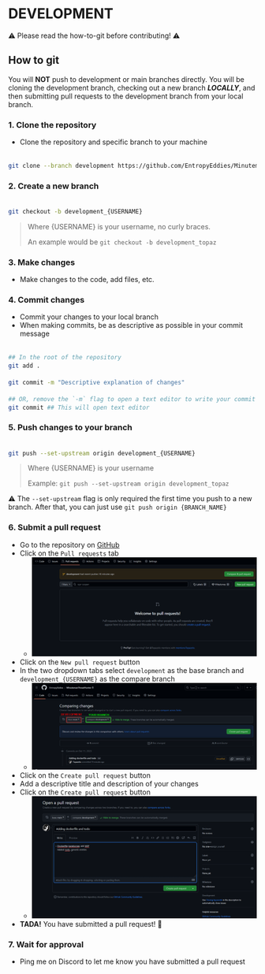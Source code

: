 # DEVELOPMENT

⚠️ Please read the how-to-git before contributing! ⚠️

## How to git

You will **NOT** push to development or main branches directly. You will be cloning the development branch, checking out a new branch ***LOCALLY***, and then submitting pull requests to the development branch from your local branch.

### 1. Clone the repository

- Clone the repository and specific branch to your machine

```bash

git clone --branch development https://github.com/EntropyEddies/MinutemanThreatHunter.git
```

### 2. Create a new branch

```bash

git checkout -b development_{USERNAME}
```

> Where {USERNAME} is your username, no curly braces.
>
> An example would be `git checkout -b development_topaz`

### 3. Make changes

- Make changes to the code, add files, etc.

### 4. Commit changes

- Commit your changes to your local branch
- When making commits, be as descriptive as possible in your commit message

```bash

## In the root of the repository
git add .

git commit -m "Descriptive explanation of changes"

## OR, remove the `-m` flag to open a text editor to write your commit message
git commit ## This will open text editor
```

### 5. Push changes to your branch

```bash

git push --set-upstream origin development_{USERNAME}
```

> Where {USERNAME} is your username
>
> Example: `git push --set-upstream origin development_topaz`

⚠️ The `--set-upstream` flag is only required the first time you push to a new branch. After that, you can just use `git push origin {BRANCH_NAME}`

### 6. Submit a pull request

- Go to the repository on [GitHub](https://github.com/EntropyEddies/MinutemanThreatHunter)
- Click on the `Pull requests` tab
  - ![PR](./images/pull_request1.png)
- Click on the `New pull request` button
- In the two dropdown tabs select `development` as the base branch and `development_{USERNAME}` as the compare branch
  - ![PR](./images/pull_request2.png)
- Click on the `Create pull request` button
- Add a descriptive title and description of your changes
- Click on the `Create pull request` button
  - ![PR](./images/pull_request3.png)
- **TADA!** You have submitted a pull request! :tada:

### 7. Wait for approval

- Ping me on Discord to let me know you have submitted a pull request
